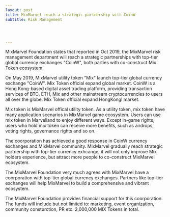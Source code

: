 ```yaml
---
layout: post
title: MixMarvel reach a strategic partnership with CoinW
subtitle: Risk Management




---
```


MixMarvel Foundation states that reported in Oct 2019, the MixMarvel risk management department will reach a strategic partnerships with top-tier global currency exchanges "CoinW", both parties with co-construct Mix Token ecosystem. 

On May 2019, MixMarvel utility token "Mix" launch top-tier global currency exchange "CoinW". Mix Token official expand global market. CoinW is a Hong Kong-based digital asset trading platform, providing transaction services of BTC, ETH, Mix and other mainstream cryptocurrencies to users all over the globe. Mix Token official expand HongKongl market. 

Mix token is MixMarvel offical utility token. As a utility token, mix token have many application scenarios in MixMarvel game ecosystem. Users can use mix token in Marvelland to enjoy different ways. Except in-game rights, users who hold mix token can receive more benefits, such as airdrops, voting rights, governance rights and so on. 

The coorporation has achieved a good response in CoinW currency exchanges and MixMarvel community. MixMarvel gradually reach strategic partnership with top-tier currency exhcange,  it will not only improve Mix holders experience, but attract more people to co-construct MixMarvel ecosystem. 

The MixMarvel Foundation very much agrees with MixMarvel have a coorporation with top-tier global currency exchanges. Partners like top-tier exchanges will help MixMarvel to build a comprehensive and vibrant ecosystem.

The MixMarvel Foundation provides financial support for this coorporation. The funds will include but not limited to: marketing, event organization, community consturction, PR etc. 2,000,000 MIX Tokens in total. 